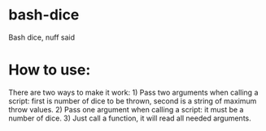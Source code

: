 # bash-dice
Bash dice, nuff said

# How to use:
There are two ways to make it work:
	1) Pass two arguments when calling a script: first is number of dice to be thrown, second is a string of maximum throw values.
	2) Pass one argument when calling a script: it must be a number of dice.
	3) Just call a function, it will read all needed arguments.
